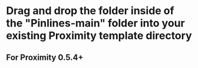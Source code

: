 # Drag and drop the folder inside of the "Pinlines-main" folder into your existing Proximity template directory

## For Proximity 0.5.4+
